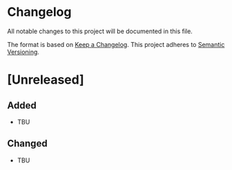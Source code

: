 # Changelog
All notable changes to this project will be documented in this file.  

The format is based on [Keep a Changelog](https://keepachangelog.com/en/1.0.0/). This project adheres to [Semantic Versioning](https://semver.org/spec/v2.0.0.html).

# [Unreleased]

## Added

- TBU

## Changed

- TBU
